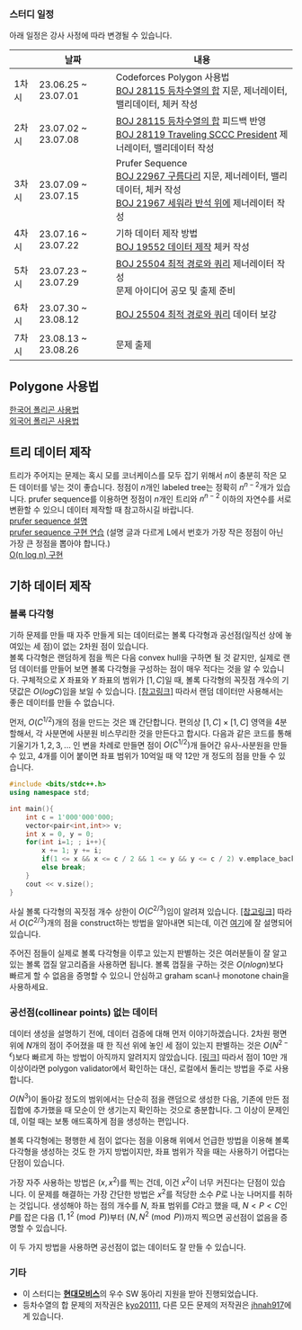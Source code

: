 ### 스터디 일정

아래 일정은 강사 사정에 따라 변경될 수 있습니다.

|       | 날짜                | 내용                                                         |
| ----- | ------------------- | ------------------------------------------------------------ |
| 1차시 | 23.06.25 ~ 23.07.01 | Codeforces Polygon 사용법<br>[BOJ 28115 등차수열의 합](https://www.acmicpc.net/problem/28115) 지문, 제너레이터, 밸리데이터, 체커 작성 |
| 2차시 | 23.07.02 ~ 23.07.08 | [BOJ 28115 등차수열의 합](https://www.acmicpc.net/problem/28115) 피드백 반영<br>[BOJ 28119 Traveling SCCC President](https://www.acmicpc.net/problem/28119) 제너레이터, 밸리데이터 작성 |
| 3차시 | 23.07.09 ~ 23.07.15 | Prufer Sequence<br>[BOJ 22967 구름다리](https://www.acmicpc.net/problem/22967) 지문, 제너레이터, 밸리데이터, 체커 작성<br>[BOJ 21967 세워라 반석 위에](https://www.acmicpc.net/problem/21967) 제너레이터 작성 |
| 4차시 | 23.07.16 ~ 23.07.22 | 기하 데이터 제작 방법<br>[BOJ 19552 데이터 제작](https://www.acmicpc.net/problem/19552) 체커 작성 |
| 5차시 | 23.07.23 ~ 23.07.29 | [BOJ 25504 최적 경로와 쿼리](https://www.acmicpc.net/problem/25504) 제너레이터 작성<br>문제 아이디어 공모 및 출제 준비 |
| 6차시 | 23.07.30 ~ 23.08.12 | [BOJ 25504 최적 경로와 쿼리](https://www.acmicpc.net/problem/25504) 데이터 보강 |
| 7차시 | 23.08.13 ~ 23.08.26 | 문제 출제                                                    |

## Polygone 사용법

[한국어 폴리곤 사용법](https://evenharder.tistory.com/category/Polygon)  
[외국어 폴리곤 사용법](https://quangloc99.github.io/2022/03/08/polygon-codeforces-tutorial.html)  

## 트리 데이터 제작
트리가 주어지는 문제는 혹시 모를 코너케이스를 모두 잡기 위해서 $n$이 충분히 작은 모든 데이터를 넣는 것이 좋습니다. 정점이 $n$개인 labeled tree는 정확히 $n^{n-2}$개가 있습니다. prufer sequence를 이용하면 정점이 $n$개인 트리와 $n^{n-2}$ 이하의 자연수를 서로 변환할 수 있으니 데이터 제작할 때 참고하시길 바랍니다.  
[prufer sequence 설명](https://github.com/infossm/infossm.github.io/blob/master/_posts/2019-10-20-Pr%C3%BCfer-sequence.md)  
[prufer sequence 구현 연습](https://www.acmicpc.net/problem/20131) (설명 글과 다르게 L에서 번호가 가장 작은 정점이 아닌 가장 큰 정점을 뽑아야 합니다.)  
[O(n log n) 구현](https://github.com/justiceHui/icpc-teamnote/blob/master/code/Graph/PruferSequence.cpp)

## 기하 데이터 제작  

### 볼록 다각형
기하 문제를 만들 때 자주 만들게 되는 데이터로는 볼록 다각형과 공선점(일직선 상에 놓여있는 세 점)이 없는 2차원 점이 있습니다.  
볼록 다각형은 랜덤하게 점을 찍은 다음 convex hull을 구하면 될 것 같지만, 실제로 랜덤 데이터를 만들어 보면 볼록 다각형을 구성하는 점이 매우 적다는 것을 알 수 있습니다. 구체적으로 $X$ 좌표와 $Y$ 좌표의 범위가 $[1, C]$일 때, 볼록 다각형의 꼭짓점 개수의 기댓값은 $O(log C)$임을 보일 수 있습니다. [[참고링크]]( https://github.com/infossm/infossm.github.io/blob/master/_posts/2021-08-22-Expected_Complexity_of_Random_Convex_Hulls.md ) 따라서 랜덤 데이터만 사용해서는 좋은 데이터를 만들 수 없습니다.


먼저, $O(C^{1/2})$개의 점을 만드는 것은 꽤 간단합니다. 편의상 $[1, C] × [1, C]$ 영역을 4분할해서, 각 사분면에 사분원 비스무리한 것을 만든다고 합시다. 다음과 같은 코드를 통해 기울기가 $1, 2, 3, ...$ 인 변을 차례로 만들면 점이 $O(C^{1/2})$개 들어간 유사-사분원을 만들 수 있고, 4개를 이어 붙이면 좌표 범위가 10억일 때 약 12만 개 정도의 점을 만들 수 있습니다.

```C++
#include <bits/stdc++.h>
using namespace std;

int main(){
    int c = 1'000'000'000;
    vector<pair<int,int>> v;
    int x = 0, y = 0;
    for(int i=1; ; i++){
        x += 1; y += i;
        if(1 <= x && x <= c / 2 && 1 <= y && y <= c / 2) v.emplace_back(x, y);
        else break;
    }
    cout << v.size();
}
```

사실 볼록 다각형의 꼭짓점 개수 상한이 $O(C^{2/3})$임이 알려져 있습니다. [[참고링크]]( https://link.springer.com/article/10.1007/BF01216795 ) 따라서 $O(C^{2/3})$개의 점을 construct하는 방법을 알아내면 되는데, 이건 [여기](https://codeforces.com/blog/entry/62183?#comment-461811)에 잘 설명되어 있습니다.

주어진 점들이 실제로 볼록 다각형을 이루고 있는지 판별하는 것은 여러분들이 잘 알고 있는 볼록 껍질 알고리즘을 사용하면 됩니다. 볼록 껍질을 구하는 것은 $O(n log n)$보다 빠르게 할 수 없음을 증명할 수 있으니 안심하고 graham scan나 monotone chain을 사용하세요.

### 공선점(collinear points) 없는 데이터
데이터 생성을 설명하기 전에, 데이터 검증에 대해 먼저 이야기하겠습니다. 2차원 평면 위에 $N$개의 점이 주어졌을 때 한 직선 위에 놓인 세 점이 있는지 판별하는 것은 $O(N^{2-\epsilon})$보다 빠르게 하는 방법이 아직까지 알려지지 않았습니다. [[링크]](https://github.com/infossm/infossm.github.io/blob/master/_posts/2023-03-19-3sum-conjecture.md) 따라서 점이 10만 개 이상이라면 polygon validator에서 확인하는 대신, 로컬에서 돌리는 방법을 주로 사용합니다.

$O(N^3)$이 돌아갈 정도의 범위에서는 단순히 점을 랜덤으로 생성한 다음, 기존에 만든 점 집합에 추가했을 때 모순이 안 생기는지 확인하는 것으로 충분합니다. 그 이상이 문제인데, 이럴 때는 보통 애드혹하게 점을 생성하는 편입니다.

볼록 다각형에는 평행한 세 점이 없다는 점을 이용해 위에서 언급한 방법을 이용해 볼록 다각형을 생성하는 것도 한 가지 방법이지만, 좌표 범위가 작을 때는 사용하기 어렵다는 단점이 있습니다.

가장 자주 사용하는 방법은 $(x, x^2)$를 찍는 건데, 이건 $x^2$이 너무 커진다는 단점이 있습니다. 이 문제를 해결하는 가장 간단한 방법은 $x^2$를 적당한 소수 $P$로 나눈 나머지를 취하는 것입니다. 생성해야 하는 점의 개수를 $N$, 좌표 범위를 $C$라고 했을 때, $N < P < C$인 $P$를 잡은 다음 $(1, 1^2 \pmod P)$부터 $(N, N^2 \pmod P)$까지 찍으면 공선점이 없음을 증명할 수 있습니다.

이 두 가지 방법을 사용하면 공선점이 없는 데이터도 잘 만들 수 있습니다.

### 기타

* 이 스터디는 [**현대모비스**](https://www.mobis.co.kr/kr/index.do)의 우수 SW 동아리 지원을 받아 진행되었습니다.
* 등차수열의 합 문제의 저작권은 [kyo20111](https://www.acmicpc.net/user/kyo20111), 다른 모든 문제의 저작권은 [jhnah917](https://www.acmicpc.net/user/jhnah917)에게 있습니다.
